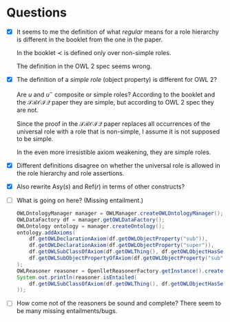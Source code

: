 # Questions

- [x]  It seems to me the definition of what *regular* means for a role hierarchy is different in the booklet from the one in the paper.
    
    In the booklet $\prec$ is defined only over non-simple roles.
    
    The definition in the OWL 2 spec seems wrong.
    
- [x]  The definition of a *simple role* (object property) is different for OWL 2?
    
    Are $u$ and $u^-$ composite or simple roles? According to the booklet and the $\mathcal{SROIQ}$ paper they are simple, but according to OWL 2 spec they are not.
    
    Since the proof in the $\mathcal{SROIQ}$ paper replaces all occurrences of the universal role with a role that is non-simple, I assume it is not supposed to be simple.
    
    In the even more irresistible axiom weakening, they are simple roles.
    
- [x]  Different definitions disagree on whether the universal role is allowed in the role hierarchy and role assertions.
- [x]  Also rewrite $\mathrm{Asy}(s)$ and $\mathrm{Ref}(r)$ in terms of other constructs?
- [ ]  What is going on here? (Missing entailment.)
    
    ```java
    OWLOntologyManager manager = OWLManager.createOWLOntologyManager();
    OWLDataFactory df = manager.getOWLDataFactory();
    OWLOntology ontology = manager.createOntology();
    ontology.addAxioms(
        df.getOWLDeclarationAxiom(df.getOWLObjectProperty("sub")),
        df.getOWLDeclarationAxiom(df.getOWLObjectProperty("super")),
        df.getOWLSubClassOfAxiom(df.getOWLThing(), df.getOWLObjectHasSelf(df.getOWLObjectProperty("sub"))),
        df.getOWLSubObjectPropertyOfAxiom(df.getOWLObjectProperty("sub"), df.getOWLObjectProperty("super"))
    );
    OWLReasoner reasoner = OpenlletReasonerFactory.getInstance().createReasoner(ontology);
    System.out.println(reasoner.isEntailed(
        df.getOWLSubClassOfAxiom(df.getOWLThing(), df.getOWLObjectHasSelf(df.getOWLObjectProperty("super")))
    ));
    ```
    
- [ ]  How come not of the reasoners be sound and complete? There seem to be many missing entailments/bugs.
